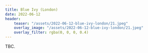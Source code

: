 ```yaml
---
title: Blue Ivy (London)
date: 2022-06-12
header:
    teaser: "/assets/2022-06-12-blue-ivy-london/21.jpeg"
    overlay_image: "/assets/2022-06-12-blue-ivy-london/21.jpeg"
    overlay_filter: rgba(0, 0, 0, 0.4)
---
```


TBC.
